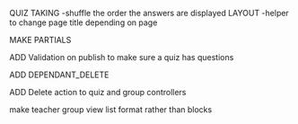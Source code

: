 QUIZ TAKING
    -shuffle the order the answers are displayed
LAYOUT
    -helper to change page title depending on page

MAKE PARTIALS

ADD Validation on publish to make sure a quiz has questions

ADD DEPENDANT_DELETE

ADD Delete action to quiz and group controllers

make teacher group view list format rather than blocks
